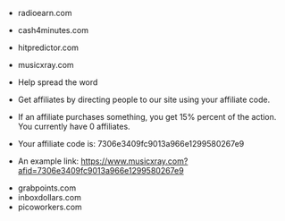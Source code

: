 * radioearn.com
* cash4minutes.com
* hitpredictor.com

* musicxray.com
- Help spread the word
- Get affiliates by directing people to our site using your
  affiliate code.
- If an affiliate purchases something, you get
  15% percent of the action. You currently have 0 affiliates.

- Your affiliate code is:
  7306e3409fc9013a966e1299580267e9
- An example link:
  https://www.musicxray.com?afid=7306e3409fc9013a966e1299580267e9

* grabpoints.com
* inboxdollars.com
* picoworkers.com
